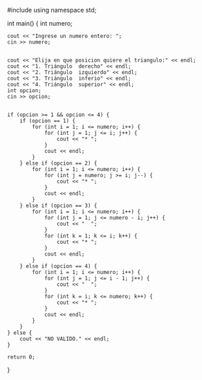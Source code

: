 #include <iostream>
using namespace std;

int main() {
    int numero;
    
   
    cout << "Ingrese un numero entero: ";
    cin >> numero;
    
   
    cout << "Elija en que posicion quiere el triangulo:" << endl;
    cout << "1. Triángulo  derecho" << endl;
    cout << "2. Triángulo  izquierdo" << endl;
    cout << "3. Triángulo  inferio" << endl;
    cout << "4. Triángulo  superior" << endl;
    int opcion;
    cin >> opcion;

   
    if (opcion >= 1 && opcion <= 4) {
        if (opcion == 1) {
            for (int i = 1; i <= numero; i++) {
                for (int j = 1; j <= i; j++) {
                    cout << "* ";
                }
                cout << endl;
            }
        } else if (opcion == 2) {
            for (int i = 1; i <= numero; i++) {
                for (int j = numero; j >= i; j--) {
                    cout << "* ";
                }
                cout << endl;
            }
        } else if (opcion == 3) {
            for (int i = 1; i <= numero; i++) {
                for (int j = 1; j <= numero - i; j++) {
                    cout << "  ";
                }
                for (int k = 1; k <= i; k++) {
                    cout << "* ";
                }
                cout << endl;
            }
        } else if (opcion == 4) {
            for (int i = 1; i <= numero; i++) {
                for (int j = 1; j <= i - 1; j++) {
                    cout << "  ";
                }
                for (int k = i; k <= numero; k++) {
                    cout << "* ";
                }
                cout << endl;
            }
        }
    } else {
        cout << "NO VALIDO." << endl;
    }

    return 0;
}